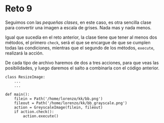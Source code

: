 # Reto 9

Seguimos con las *pequeñas clases*, en este caso, es otra sencilla clase para convertir una imagen a escala de grises. Nada mas y nada menos.

Igual que sucedía en el reto anterior, la clase tiene que tener al menos dos métodos, el primero `check`, será el que se encargue de que se cumplen todas las condiciones, mientras que el segundo de los métodos, `execute`, realizará la acción.

De cada tipo de archivo haremos de dos a tres acciones, para que veas las posibilidades, y luego daremos el salto a combinarla con el código anterior.

```
class ResizeImage:
    ...
    ...

def main():
    filein = Path('/home/lorenzo/kk/bb.png')
    fileout = Path('/home/lorenzo/kk/bb_grayscale.png')
    action = GreyscaleImage(filein, fileout)
    if action.check():
        action.execute()
```
